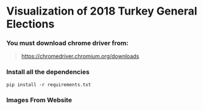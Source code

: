 # Visualization of 2018 Turkey General Elections

### You must download chrome driver from: 
> https://chromedriver.chromium.org/downloads


### Install all the dependencies
```
pip install -r requirements.txt
```
### Images From Website


